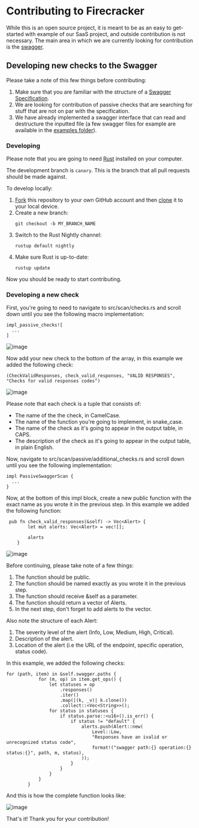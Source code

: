 # Contributing to Firecracker

While this is an open source project, it is meant to be as an easy to get-started with example of our SaaS project, and outside contribution is not necessary.
The main area in which we are currently looking for contribution is the [swagger](#developing-new-checks-to-the-swagger).

## Developing new checks to the Swagger

Please take a note of this few things before contributing:
1. Make sure that you are familiar with the structure of a [Swagger Specification](https://swagger.io/specification/).
2. We are looking for contribution of passive checks that are searching for stuff that are not on par with the specification.
3. We have already implemented a swagger interface that can read and destructure the inputted file (a few swagger files for example are available in the [examples folder](https://github.com/blst-security/firecracker/swagger/examples)).

### Developing

Please note that you are going to need [Rust](https://www.rust-lang.org/tools/install) installed on your computer.

The development branch is `canary`. This is the branch that all pull requests should be made against.

To develop locally:

1. [Fork](https://help.github.com/articles/fork-a-repo/) this repository to your
   own GitHub account and then
   [clone](https://help.github.com/articles/cloning-a-repository/) it to your local device.
2. Create a new branch:
   ```
   git checkout -b MY_BRANCH_NAME
   ```
3. Switch to the Rust Nightly channel:
   ```
   rustup default nightly
   ```
4. Make sure Rust is up-to-date:
   ```
   rustup update
   ```
Now you should be ready to start contributing.

### Developing a new check

First, you're going to need to navigate to src/scan/checks.rs and scroll down until you see the following macro implementation:
```
impl_passive_checks![
  ...
]
```

![image](https://user-images.githubusercontent.com/12970637/150996600-616ab21f-8816-42af-b87e-2c5023a99b15.png)

Now add your new check to the bottom of the array, in this example we added the following check:
```
(CheckValidResponses, check_valid_responses, "VALID RESPONSES", "Checks for valid responses codes")
```

![image](https://user-images.githubusercontent.com/12970637/150996957-ba161b42-de61-4b96-bcf2-dbb9e7e563ec.png)

Please note that each check is a tuple that consists of:
* The name of the the check, in CamelCase.
* The name of the function you're going to implement, in snake_case.
* The name of the check as it's going to appear in the output table, in CAPS.
* The description of the check as it's going to appear in the output table, in plain English.

Now, navigate to src/scan/passive/additional_checks.rs and scroll down until you see the following implementation:

```
impl PassiveSwaggerScan {
  ...
}
```

Now, at the bottom of this impl block, create a new public function with the exact name as you wrote it in the previous step.
In this example we added the following function:

```
 pub fn check_valid_responses(&self) -> Vec<Alert> {
        let mut alerts: Vec<Alert> = vec![];

        alerts
    }
```

![image](https://user-images.githubusercontent.com/12970637/150998909-27f068dc-884f-476d-8826-ce39673c00e1.png)

Before continuing, please take note of a few things:

1. The function should be public.
2. The function should be named exactly as you wrote it in the previous step.
3. The function should receive &self as a parameter.
4. The function should return a vector of Alerts.
5. In the next step, don't forget to add alerts to the vector.

Also note the structure of each Alert:
1. The severity level of the alert (Info, Low, Medium, High, Critical).
2. Description of the alert.
3. Location of the alert (i.e the URL of the endpoint, specific operation, status code).

In this example, we added the following checks:

```
for (path, item) in &self.swagger.paths {
            for (m, op) in item.get_ops() {
                let statuses = op
                    .responses()
                    .iter()
                    .map(|(k, _v)| k.clone())
                    .collect::<Vec<String>>();
                for status in statuses {
                    if status.parse::<u16>().is_err() {
                        if status != "default" {
                            alerts.push(Alert::new(
                                Level::Low,
                                "Responses have an ivalid or unrecognized status code",
                                format!("swagger path:{} operation:{} status:{}", path, m, status),
                            ));
                        }
                    }
                }
            }
        }
```

And this is how the complete function looks like:

![image](https://user-images.githubusercontent.com/12970637/150999803-c7502c4d-4d42-4f08-af38-ae62d208fe22.png)

That's it!
Thank you for your contribution!
